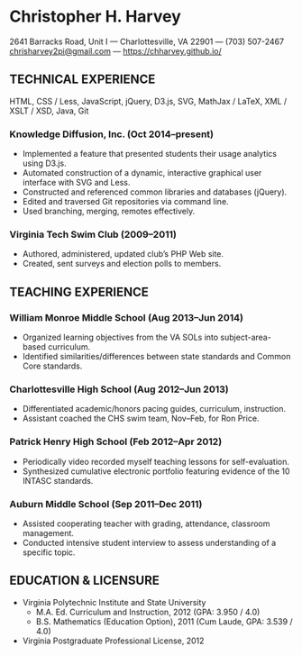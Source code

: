 
# Christopher H. Harvey
2641 Barracks Road, Unit I &mdash; Charlottesville, VA 22901 &mdash; (703) 507-2467
chrisharvey2pi@gmail.com &mdash; https://chharvey.github.io/

## TECHNICAL EXPERIENCE

HTML, CSS / Less, JavaScript, jQuery, D3.js, SVG, MathJax / LaTeX, XML / XSLT / XSD, Java, Git

### Knowledge Diffusion, Inc. (Oct 2014&ndash;present)

- Implemented a feature that presented students their usage analytics using D3.js.
- Automated construction of a dynamic, interactive graphical user interface with SVG and Less.
- Constructed and referenced common libraries and databases (jQuery).
- Edited and traversed Git repositories via command line.
- Used branching, merging, remotes effectively.

### Virginia Tech Swim Club (2009&ndash;2011)

- Authored, administered, updated club’s PHP Web site.
- Created, sent surveys and election polls to members.

## TEACHING EXPERIENCE

### William Monroe Middle School (Aug 2013&ndash;Jun 2014)

- Organized learning objectives from the VA SOLs into subject-area-based curriculum.
- Identified similarities/differences between state standards and Common Core standards.

### Charlottesville High School (Aug 2012&ndash;Jun 2013)

- Differentiated academic/honors pacing guides, curriculum, instruction.
- Assistant coached the CHS swim team, Nov&ndash;Feb, for Ron Price.

### Patrick Henry High School (Feb 2012&ndash;Apr 2012)

- Periodically video recorded myself teaching lessons for self-evaluation.
- Synthesized cumulative electronic portfolio featuring evidence of the 10 INTASC standards.

### Auburn Middle School (Sep 2011&ndash;Dec 2011)

- Assisted cooperating teacher with grading, attendance, classroom management.
- Conducted intensive student interview to assess understanding of a specific topic.

## EDUCATION & LICENSURE

- Virginia Polytechnic Institute and State University
  - M.A. Ed. Curriculum and Instruction, 2012 (GPA: 3.950 / 4.0)
  - B.S. Mathematics (Education Option), 2011 (Cum Laude, GPA: 3.539 / 4.0)
- Virginia Postgraduate Professional License, 2012
